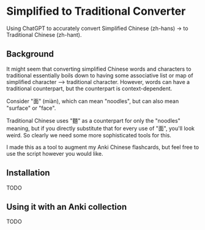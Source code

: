 # Simplified to Traditional Converter

Using ChatGPT to accurately convert Simplified Chinese (zh-hans) -> to Traditional Chinese (zh-hant).

## Background

It might seem that converting simplified Chinese words and characters to traditional essentially
boils down to having some associative list or map of simplified character --> traditional character.
However, words can have a traditional counterpart, but the counterpart is context-dependent.

Consider "面" (miàn), which can mean "noodles", but can also mean "surface" or "face".

Traditional Chinese uses "麵" as a counterpart for only the "noodles" meaning, but if you directly
substitute that for every use of "面", you'll look weird. So clearly we need some more sophisticated
tools for this.

I made this as a tool to augment my Anki Chinese flashcards, but feel free to use the script however
you would like.

## Installation

TODO

## Using it with an Anki collection

TODO

